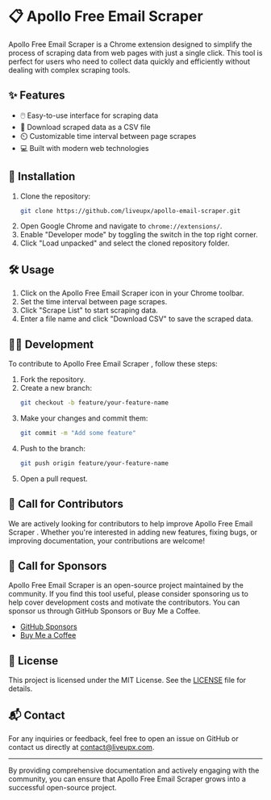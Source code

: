 # 📋 Apollo Free Email Scraper 

Apollo Free Email Scraper  is a Chrome extension designed to simplify the process of scraping data from web pages with just a single click. This tool is perfect for users who need to collect data quickly and efficiently without dealing with complex scraping tools.

## ✨ Features
- 🖱️ Easy-to-use interface for scraping data
- 📄 Download scraped data as a CSV file
- ⏲️ Customizable time interval between page scrapes
- 💻 Built with modern web technologies

## 🚀 Installation
1. Clone the repository:
   ```bash
   git clone https://github.com/liveupx/apollo-email-scraper.git
   ```
2. Open Google Chrome and navigate to `chrome://extensions/`.
3. Enable "Developer mode" by toggling the switch in the top right corner.
4. Click "Load unpacked" and select the cloned repository folder.

## 🛠️ Usage
1. Click on the Apollo Free Email Scraper  icon in your Chrome toolbar.
2. Set the time interval between page scrapes.
3. Click "Scrape List" to start scraping data.
4. Enter a file name and click "Download CSV" to save the scraped data.

## 👩‍💻 Development
To contribute to Apollo Free Email Scraper , follow these steps:
1. Fork the repository.
2. Create a new branch:
   ```bash
   git checkout -b feature/your-feature-name
   ```
3. Make your changes and commit them:
   ```bash
   git commit -m "Add some feature"
   ```
4. Push to the branch:
   ```bash
   git push origin feature/your-feature-name
   ```
5. Open a pull request.

## 🌟 Call for Contributors
We are actively looking for contributors to help improve Apollo Free Email Scraper . Whether you're interested in adding new features, fixing bugs, or improving documentation, your contributions are welcome!

## 💼 Call for Sponsors
Apollo Free Email Scraper  is an open-source project maintained by the community. If you find this tool useful, please consider sponsoring us to help cover development costs and motivate the contributors. You can sponsor us through GitHub Sponsors or Buy Me a Coffee.

- [GitHub Sponsors](https://github.com/sponsors/liveupx)
- [Buy Me a Coffee](https://www.buymeacoffee.com/itsmikepowers)

## 📜 License
This project is licensed under the MIT License. See the [LICENSE](LICENSE.md) file for details.

## 📬 Contact
For any inquiries or feedback, feel free to open an issue on GitHub or contact us directly at [contact@liveupx.com](mailto:contact@liveupx.com).

---

By providing comprehensive documentation and actively engaging with the community, you can ensure that Apollo Free Email Scraper  grows into a successful open-source project.
